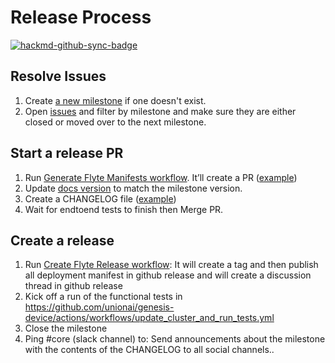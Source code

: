 # Release Process

[![hackmd-github-sync-badge](https://hackmd.io/sVOAyv6LTwiQllQUctxP1w/badge)](https://hackmd.io/sVOAyv6LTwiQllQUctxP1w)

## Resolve Issues
1. Create [a new milestone](https://github.com/flyteorg/flyte/milestones) if one doesn't exist.
1. Open [issues](https://github.com/flyteorg/flyte/issues) and filter by milestone and make sure they are either closed or moved over to the next milestone.
## Start a release PR
1. Run [Generate Flyte Manifests workflow](https://github.com/flyteorg/flyte/actions/workflows/generate_flyte_manifest.yml). It’ll create a PR ([example](https://github.com/flyteorg/flyte/pull/888))
1. Update [docs version](https://github.com/flyteorg/flyte/blob/master/rsts/conf.py#L33) to match the milestone version.
1. Create a CHANGELOG file ([example](https://github.com/flyteorg/flyte/pull/888/files#diff-0c33dda4ecbd7e1116ddce683b5e143d85b22e43223ca258ecc571fb3b240a57))
1. Wait for endtoend tests to finish then Merge PR.
## Create a release
1. Run [Create Flyte Release workflow](https://github.com/flyteorg/flyte/actions/workflows/create_release.yml):
   It will create a tag and then publish all deployment manifest in github release and will create a discussion thread in github release
1. Kick off a run of the functional tests in https://github.com/unionai/genesis-device/actions/workflows/update_cluster_and_run_tests.yml
1. Close the milestone
1. Ping #core (slack channel) to: Send announcements about the milestone with the contents of the CHANGELOG to all social channels..
